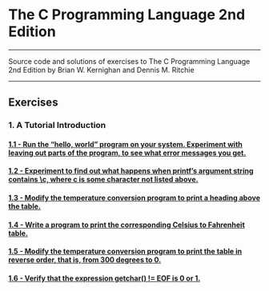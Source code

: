 # The C Programming Language 2nd Edition

---

Source code and solutions of exercises to The C Programming Language 2nd Edition by Brian W. Kernighan and Dennis M. Ritchie

---

## Exercises

### 1. A Tutorial Introduction
#### [1.1 - Run the “hello, world” program on your system. Experiment with leaving out parts of the program, to see what error messages you get.](/C_Programming_Language_2nd_Edition/Chapter1_A_Tutorial_Introduction/Ex_1_1.c)
#### [1.2 - Experiment to find out what happens when printf’s argument string contains \c, where c is some character not listed above.](/C_Programming_Language_2nd_Edition/Chapter1_A_Tutorial_Introduction/Ex_1_2.c)
#### [1.3 - Modify the temperature conversion program to print a heading above the table.](/C_Programming_Language_2nd_Edition/Chapter1_A_Tutorial_Introduction/Ex_1_3.c)
#### [1.4 - Write a program to print the corresponding Celsius to Fahrenheit table.](/C_Programming_Language_2nd_Edition/Chapter1_A_Tutorial_Introduction/Ex_1_4.c)
#### [1.5 - Modify the temperature conversion program to print the table in reverse order, that is, from 300 degrees to 0.](/C_Programming_Language_2nd_Edition/Chapter1_A_Tutorial_Introduction/Ex_1_5.c)
#### [1.6 - Verify that the expression getchar() != EOF is 0 or 1.](/C_Programming_Language_2nd_Edition/Chapter1_A_Tutorial_Introduction/Ex_1_6.c)
